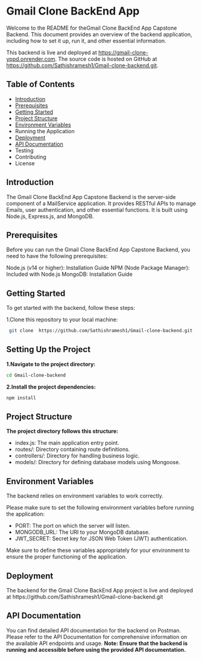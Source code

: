 <h1>Gmail Clone BackEnd App</h1>

Welcome to the README for theGmail Clone BackEnd App Capstone Backend. This document provides an overview of the backend application, including how to set it up, run it, and other essential information.

This backend is live and deployed at https://gmail-clone-yppd.onrender.com. The source code is hosted on GitHub at https://github.com/Sathishramesh1/Gmail-clone-backend.git.

<h2>Table of Contents</h2>
<ul>
<li><a href="#intro">Introduction</a></li>
<li><a href="#pre">Prerequisites</a></li>
<li><a href="#start">Getting Started</a></li>
<li><a href="#project">Project Structure</a></li>
<li><a href="#env">Environment Variables</a></li>
<li><a >Running the Application</a></li>
<li><a href="#deploy">Deployment</a></li>
<li><a href="#api">API Documentation</a></li>
<li><a >Testing</a></li>
<li><a >Contributing</a></li>
<li><a >License</a></li>
</ul>

<h2 id="intro">Introduction</h2>
The Gmail Clone BackEnd App Capstone Backend is the server-side component of a MailService application. It provides RESTful APIs to manage Emails, user authentication, and other essential functions. It is built using Node.js, Express.js, and MongoDB.

<h2 id="pre">Prerequisites</h2>
Before you can run the Gmail Clone BackEnd App Capstone Backend, you need to have the following prerequisites:

Node.js (v14 or higher): Installation Guide
NPM (Node Package Manager): Included with Node.js
MongoDB: Installation Guide

<h2 id="start">
Getting Started</h2>
To get started with the backend, follow these steps:

1.Clone this repository to your local machine:


```sh 
 git clone  https://github.com/Sathishramesh1/Gmail-clone-backend.git
```

<h2>Setting Up the Project</h2>
<b>
1.Navigate to the project directory:</b>

```sh
cd Gmail-clone-backend
```


<b>2.Install the project dependencies:</b>

```sh
npm install
```
<h2 id="project">
Project Structure</h2>

<b>The project directory follows this structure:</b>
<ul>

<li>index.js: The main application entry point.</li>
<li>routes/: Directory containing route definitions.</li>
<li>controllers/: Directory for handling business logic.</li>
<li>models/: Directory for defining database models using Mongoose.</li>

</ul>

<h2 id="env">Environment Variables</h2>
<p>The backend relies on environment variables to work correctly. </p>
Please make sure to set the following environment variables before running the application:
<ul>


<li>
PORT: The port on which the server will listen.</li>
<li>MONGODB_URL: The URI to your MongoDB database.</li>
<li>JWT_SECRET: Secret key for JSON Web Token (JWT) authentication.</li>
</ul>
Make sure to define these variables appropriately for your environment to ensure the proper functioning of the application.

<h2 id="deploy">
Deployment</h2>
The backend for the Gmail Clone BackEnd App project is live and deployed at 
 https://github.com/Sathishramesh1/Gmail-clone-backend.git

 <h2 id="api">
API Documentation</h2>
You can find detailed API documentation for the backend on Postman. Please refer to the API Documentation for comprehensive information on the available API endpoints and usage.

<b>
Note: Ensure that the backend is running and accessible before using the provided API documentation.
</b>